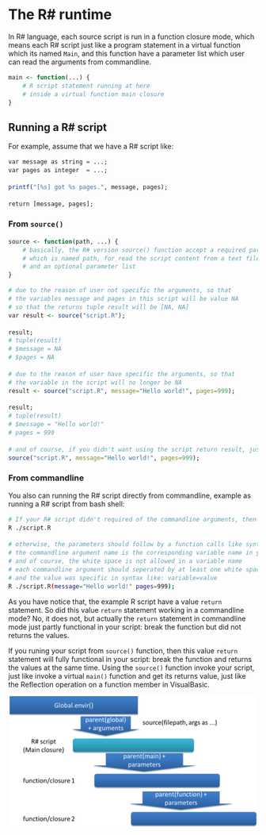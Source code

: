 # The R# runtime

In R# language, each source script is run in a function closure mode, which means each R# script just like a program statement in a virtual function which its named ``Main``, and this function have a parameter list which user can read the arguments from commandline.

```R
main <- function(...) {
    # R script statement running at here
    # inside a virtual function main closure
}
```

## Running a R# script

For example, assume that we have a R# script like:

```R
var message as string = ...;
var pages as integer  = ...;

printf("[%s] got %s pages.", message, pages);

return [message, pages]; 
```

### From ``source()``

```R
source <- function(path, ...) {
    # basically, the R# version source() function accept a required parameter
    # which is named path, for read the script content from a text file on local or internet resource.
    # and an optional parameter list
}
```

```R
# due to the reason of user not specific the arguments, so that 
# the variables message and pages in this script will be value NA
# so that the returns tuple result will be [NA, NA]
var result <- source("script.R");

result;
# tuple(result)
# $message = NA
# $pages = NA

# due to the reason of user have specific the arguments, so that 
# the variable in the script will no longer be NA
result <- source("script.R", message="Hello world!", pages=999);

result;
# tuple(result)
# $message = "Hello world!"
# pages = 999

# and of course, if you didn't want using the script return result, just call the source function:
source("script.R", message="Hello world!", pages=999);
```

### From commandline

You also can running the R# script directly from commandline, example as running a R# script from bash shell:

```bash
# If your R# script didn't required of the commandline arguments, then directly using a simple filename, like:
R ./script.R

# otherwise, the parameters should follow by a function calls like syntax in your commandline.
# the commandline argument name is the corresponding variable name in your R script
# and of course, the white space is not allowed in a variable name
# each commandline argument should seperated by at least one white space
# and the value was specific in syntax like: variable=value 
R ./script.R(message="Hello world!" pages=999);
```

As you have notice that, the example R script have a value ``return`` statement. So did this value ``return`` statement working in a commandline mode? No, it does not, but actually the ``return`` statement in commandline mode just partly functional in your script: break the function but did not returns the values. 

If you runing your script from ``source()`` function, then this value ``return`` statement will fully functional in your script: break the function and returns the values at the same time. Using the ``source()`` function invoke your script, just like invoke a virtual ``main()`` function and get its returns value, just like the Reflection operation on a function member in VisualBasic. 

![](./images/stackframes.png)

